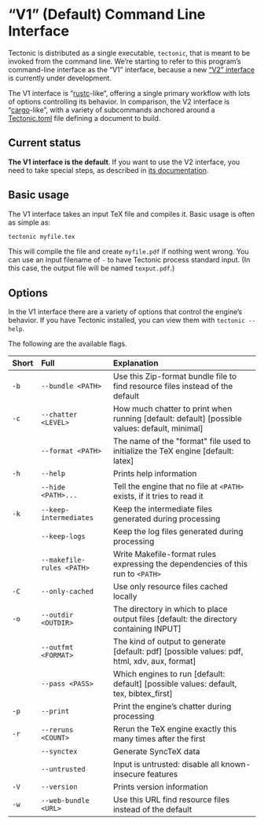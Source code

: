 # “V1” (Default) Command Line Interface

Tectonic is distributed as a single executable, `tectonic`, that is meant to be
invoked from the command line. We’re starting to refer to this program’s
command-line interface as the “V1” interface, because a new [“V2”
interface](./v2cli.md) is currently under development.

The V1 interface is “[rustc]-like”, offering a single primary workflow with lots
of options controlling its behavior. In comparison, the V2 interface is
“[cargo]-like”, with a variety of subcommands anchored around a [Tectonic.toml]
file defining a document to build.

[cargo]: https://doc.rust-lang.org/cargo/
[Tectonic.toml]: ./tectonic-toml.md
[rustc]: https://doc.rust-lang.org/rustc/command-line-arguments.html


## Current status

**The V1 interface is the default**. If you want to use the V2 interface, you
need to take special steps, as described in [its documentation](./v2cli.md).


## Basic usage

The V1 interface takes an input TeX file and compiles it. Basic usage is often
as simple as:

```sh
tectonic myfile.tex
```

This will compile the file and create `myfile.pdf` if nothing went wrong. You
can use an input filename of `-` to have Tectonic process standard input. (In
this case, the output file will be named `texput.pdf`.)


## Options

In the V1 interface there are a variety of options that control the engine’s
behavior. If you have Tectonic installed, you can view them with `tectonic
--help`.

The following are the available flags.

| Short | Full                      | Explanation                                                                                    |
|:------|:--------------------------|:-----------------------------------------------------------------------------------------------|
| `-b`  | `--bundle <PATH>`         | Use this Zip-format bundle file to find resource files instead of the default                  |
| `-c`  | `--chatter <LEVEL>`       | How much chatter to print when running [default: default]  [possible values: default, minimal] |
|       | `--format <PATH>`         | The name of the "format" file used to initialize the TeX engine [default: latex]               |
| `-h`  | `--help`                  | Prints help information                                                                        |
|       | `--hide <PATH>...`        | Tell the engine that no file at `<PATH>` exists, if it tries to read it                        |
| `-k`  | `--keep-intermediates`    | Keep the intermediate files generated during processing                                        |
|       | `--keep-logs`             | Keep the log files generated during processing                                                 |
|       | `--makefile-rules <PATH>` | Write Makefile-format rules expressing the dependencies of this run to `<PATH>`                |
| `-C`  | `--only-cached`           | Use only resource files cached locally                                                         |
| `-o`  | `--outdir <OUTDIR>`       | The directory in which to place output files [default: the directory containing INPUT]         |
|       | `--outfmt <FORMAT>`       | The kind of output to generate [default: pdf]  [possible values: pdf, html, xdv, aux, format]  |
|       | `--pass <PASS>`           | Which engines to run [default: default]  [possible values: default, tex, bibtex_first]         |
| `-p`  | `--print`                 | Print the engine’s chatter during processing                                                   |
| `-r`  | `--reruns <COUNT>`        | Rerun the TeX engine exactly this many times after the first                                   |
|       | `--synctex`               | Generate SyncTeX data                                                                          |
|       | `--untrusted`             | Input is untrusted: disable all known-insecure features                                        |
| `-V`  | `--version`               | Prints version information                                                                     |
| `-w`  | `--web-bundle <URL>`      | Use this URL find resource files instead of the default                                        |
